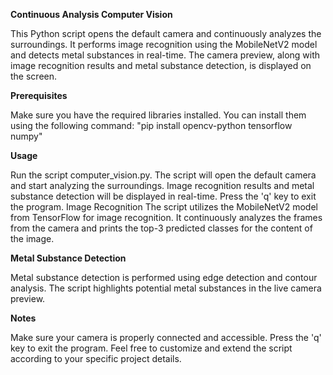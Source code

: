 **Continuous Analysis Computer Vision**

This Python script opens the default camera and continuously analyzes the surroundings. It performs image recognition using the MobileNetV2 model and detects metal substances in real-time. The camera preview, along with image recognition results and metal substance detection, is displayed on the screen.

**Prerequisites**

Make sure you have the required libraries installed. You can install them using the following command:
"pip install opencv-python tensorflow numpy"

**Usage**

Run the script computer_vision.py.
The script will open the default camera and start analyzing the surroundings.
Image recognition results and metal substance detection will be displayed in real-time.
Press the 'q' key to exit the program.
Image Recognition
The script utilizes the MobileNetV2 model from TensorFlow for image recognition. It continuously analyzes the frames from the camera and prints the top-3 predicted classes for the content of the image.

**Metal Substance Detection**

Metal substance detection is performed using edge detection and contour analysis. The script highlights potential metal substances in the live camera preview.

**Notes**

Make sure your camera is properly connected and accessible.
Press the 'q' key to exit the program.
Feel free to customize and extend the script according to your specific project details.
